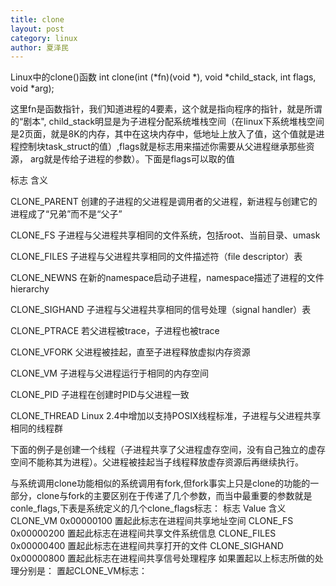 ```yaml
---
title: clone
layout: post
category: linux
author: 夏泽民
---
```

Linux中的clone()函数
int clone(int (*fn)(void *), void *child_stack, int flags, void *arg);
<!-- more -->
这里fn是函数指针，我们知道进程的4要素，这个就是指向程序的指针，就是所谓的“剧本", child_stack明显是为子进程分配系统堆栈空间（在linux下系统堆栈空间是2页面，就是8K的内存，其中在这块内存中，低地址上放入了值，这个值就是进程控制块task_struct的值）,flags就是标志用来描述你需要从父进程继承那些资源， arg就是传给子进程的参数）。下面是flags可以取的值

标志                   含义

 CLONE_PARENT  创建的子进程的父进程是调用者的父进程，新进程与创建它的进程成了“兄弟”而不是“父子”

 CLONE_FS          子进程与父进程共享相同的文件系统，包括root、当前目录、umask

 CLONE_FILES     子进程与父进程共享相同的文件描述符（file descriptor）表

 CLONE_NEWNS  在新的namespace启动子进程，namespace描述了进程的文件hierarchy

 CLONE_SIGHAND  子进程与父进程共享相同的信号处理（signal handler）表

 CLONE_PTRACE  若父进程被trace，子进程也被trace

 CLONE_VFORK    父进程被挂起，直至子进程释放虚拟内存资源

 CLONE_VM          子进程与父进程运行于相同的内存空间

 CLONE_PID         子进程在创建时PID与父进程一致

 CLONE_THREAD   Linux 2.4中增加以支持POSIX线程标准，子进程与父进程共享相同的线程群

下面的例子是创建一个线程（子进程共享了父进程虚存空间，没有自己独立的虚存空间不能称其为进程）。父进程被挂起当子线程释放虚存资源后再继续执行。

与系统调用clone功能相似的系统调用有fork,但fork事实上只是clone的功能的一部分，clone与fork的主要区别在于传递了几个参数，而当中最重要的参数就是conle_flags,下表是系统定义的几个clone_flags标志：
标志 Value 含义
CLONE_VM 0x00000100 置起此标志在进程间共享地址空间
CLONE_FS 0x00000200 置起此标志在进程间共享文件系统信息
CLONE_FILES 0x00000400 置起此标志在进程间共享打开的文件
CLONE_SIGHAND 0x00000800 置起此标志在进程间共享信号处理程序
如果置起以上标志所做的处理分别是：
置起CLONE_VM标志：
